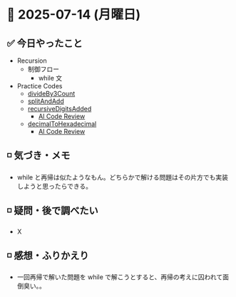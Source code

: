 # 📅 2025-07-14 (月曜日)

## ✅ 今日やったこと

- Recursion
  - 制御フロー
    - while 文
- Practice Codes
  - [divideBy3Count](/journal/2025/07/practice_codes/divideBy3Countv2.ts)
  - [splitAndAdd](/journal/2025/07/practice_codes/splitAndAddv2.ts)
  - [recursiveDigitsAdded](/journal/2025/07/practice_codes/recursiveDigitsAdded.ts)
    - [AI Code Review](/journal/2025/07/ai_code_review/recursiveDigitsAdded.md)
  - [decimalToHexadecimal](/journal/2025/07/practice_codes/decimalToHexadecimal.md)
    - [AI Code Review](/journal/2025/07/ai_code_review/decimalToHexadecimal.md)

## ◽️ 気づき・メモ

- while と再帰は似たようなもん。どちらかで解ける問題はその片方でも実装しようと思ったらできる。

## ◽️ 疑問・後で調べたい

- X

## ◽️ 感想・ふりかえり

- 一回再帰で解いた問題を while で解こうとすると、再帰の考えに囚われて面倒臭い。。
